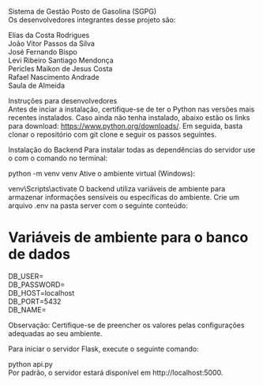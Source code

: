 Sistema de Gestão Posto de Gasolina (SGPG)<br/>
Os desenvolvedores integrantes desse projeto são:

Elias da Costa Rodrigues<br/>
João Vitor Passos da Silva<br/>
José Fernando Bispo<br/>
Levi Ribeiro Santiago Mendonça<br/>
Pericles Maikon de Jesus Costa<br/>
Rafael Nascimento Andrade<br/>
Saula de Almeida

Instruções para desenvolvedores<br/>
Antes de inciar a instalação, certifique-se de ter o Python nas versões mais recentes instalados. Caso ainda não tenha instalado, abaixo estão os links para download: https://www.python.org/downloads/. Em seguida, basta clonar o repositório com git clone e seguir os passos seguintes.

Instalação do Backend
Para instalar todas as dependências do servidor use o com o comando no terminal:

python -m venv venv
Ative o ambiente virtual (Windows):

venv\Scripts\activate
O backend utiliza variáveis de ambiente para armazenar informações sensíveis ou específicas do ambiente. Crie um arquivo .env na pasta server com o seguinte conteúdo:

# Variáveis de ambiente para o banco de dados
DB_USER=<br/>
DB_PASSWORD=<br/>
DB_HOST=localhost<br/>
DB_PORT=5432<br/>
DB_NAME=<br/>

Observação: Certifique-se de preencher os valores pelas configurações adequadas ao seu ambiente.

Para iniciar o servidor Flask, execute o seguinte comando:

python api.py<br/>
Por padrão, o servidor estará disponível em http://localhost:5000.
